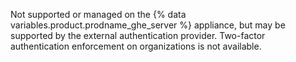 Not supported or managed on the {% data variables.product.prodname_ghe_server %} appliance, but may be supported by the external authentication provider. Two-factor authentication enforcement on organizations is not available.
